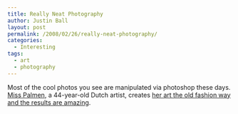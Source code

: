 ```yaml
---
title: Really Neat Photography
author: Justin Ball
layout: post
permalink: /2008/02/26/really-neat-photography/
categories:
  - Interesting
tags:
  - art
  - photography
---
```


Most of the cool photos you see are manipulated via photoshop these days. [Miss Palmen][1], a 44-year-old Dutch artist, creates [her art the old fashion way and the results are amazing][2].

 [1]: http://www.desireepalmen.nl/
 [2]: http://www.dailymail.co.uk/pages/live/articles/news/news.html?in_article_id=517634&in_page_id=1770